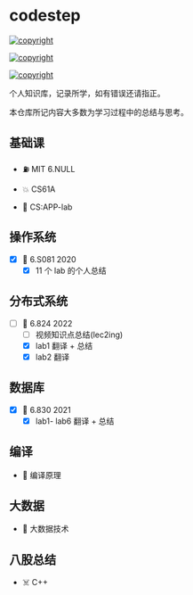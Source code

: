 # codestep

<a href="https://weijiew.github.io/"><img src="https://img.shields.io/badge/blog-weijiew-blueviolet?style=for-the-badge&logo=vercel&color=6c5ce7" alt="copyright"/></a>

<a href="mailto:jiewei314@gmail.com"><img src="https://img.shields.io/badge/email-jiewei314@gmail.com-blueviolet?style=for-the-badge&logo=google&color=fd79a8" alt="copyright"/></a>


<a href="License: CC BY-SA 4.0"><img src="https://img.shields.io/github/license/weijiew/codestep?color=265ca2&labelColor=212c42)](http://creativecommons.org/licenses/by-sa/4.0/" alt="copyright"/></a>

个人知识库，记录所学，如有错误还请指正。

本仓库所记内容大多数为学习过程中的总结与思考。

## 基础课

- ⛽ MIT 6.NULL

- 💥 CS61A 

- 🥞 CS:APP-lab

## 操作系统

- [x] 🦄 6.S081 2020
  - [x] 11 个 lab 的个人总结

## 分布式系统

- [ ] 🎉 6.824 2022
  - [ ] 视频知识点总结(lec2ing)
  - [x] lab1 翻译 + 总结
  - [x] lab2 翻译

## 数据库

- [x] 🎡 6.830 2021
  - [x] lab1- lab6 翻译 + 总结

## 编译

- 🐉 编译原理 

## 大数据

- 🐘 大数据技术

## 八股总结

- ☠️ C++